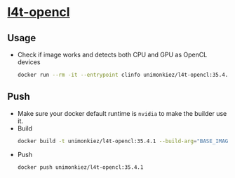# [l4t-opencl](https://hub.docker.com/r/unimonkiez/l4t-opencl)
## Usage
- Check if image works and detects both CPU and GPU as OpenCL devices
  ```bash
  docker run --rm -it --entrypoint clinfo unimonkiez/l4t-opencl:35.4.1
  ```
## Push
- Make sure your docker default runtime is `nvidia` to make the builder use it.
- Build
  ```bash
  docker build -t unimonkiez/l4t-opencl:35.4.1 --build-arg="BASE_IMAGE=nvcr.io/nvidia/l4t-cuda:11.4.19-devel" .
  ```
- Push
  ```bash
  docker push unimonkiez/l4t-opencl:35.4.1
  ```